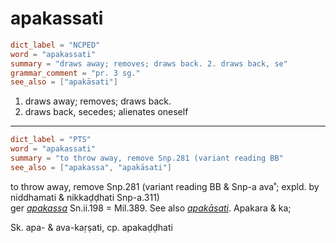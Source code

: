 # apakassati

``` toml
dict_label = "NCPED"
word = "apakassati"
summary = "draws away; removes; draws back. 2. draws back, se"
grammar_comment = "pr. 3 sg."
see_also = ["apakāsati"]
```

1. draws away; removes; draws back.
2. draws back, secedes; alienates oneself

--------------------

``` toml
dict_label = "PTS"
word = "apakassati"
summary = "to throw away, remove Snp.281 (variant reading BB"
see_also = ["apakassa", "apakāsati"]
```

to throw away, remove Snp.281 (variant reading BB & Snp\-a ava˚; expld. by niddhamati & nikkaḍḍhati Snp\-a.311)  
ger *[apakassa](apakassa.md)* Sn.ii.198 = Mil.389. See also *[apakāsati](apakāsati.md)*. Apakara & ka;

Sk. apa\- & ava\-kaṛṣati, cp. apakaḍḍhati

